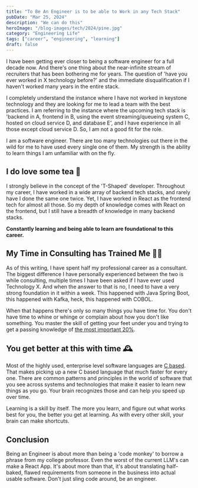 ```yaml
---
title: "To Be An Engineer is to be able to Work in any Tech Stack"
pubDate: "Mar 25, 2024"
description: "We can do this"
heroImage: "/blog-images/tech/2024/pine.jpg"
category: "Engineering Life"
tags: ["career", "engineering", "learning"]
draft: false
---
```

I have been getting ever closer to being a software engineer for a full decade now. And there's one thing about the near-infinite stream of recruiters that has been bothering me for years. The question of 'have you ever worked in X technology before?' and the immediate disqualification if I haven't worked many years in the entire stack.

I completely understand the instance where I have not worked in keystone technology and they are looking for me to lead a team with the best practices. I am referring to the instance where the upcoming tech stack is 'backend in A, frontend in B, using the event streaming/queueing system C, hosted on cloud service D, and database E', and I have experience in all those except cloud service D. So, I am not a good fit for the role.

I am a software engineer. There are too many technologies out there in the wild for me to have used every single one of them. My strength is the ability to learn things I am unfamiliar with on the fly.

## I do love some tea 🍵

I strongly believe in the concept of the 'T-Shaped' developer. Throughout my career, I have worked in a wide array of backend tech stacks, and rarely have I done the same one twice. Yet, I have worked in React as the frontend tech for almost all those. So my depth of knowledge comes with React on the frontend, but I still have a breadth of knowledge in many backend stacks.

**Constantly learning and being able to learn are foundational to this career.**

## My Time in Consulting has Trained Me 🏃‍♂️

As of this writing, I have spent half my professional career as a consultant. The biggest difference I have personally experienced between the two is while consulting, multiple times I have been asked if I have ever used Technology X. And when the answer to that is no, I need to have a very strong foundation in it within a week. This happened with Java Spring Boot, this happened with Kafka, heck, this happened with COBOL.

When that happens there's only so many things you have time for. You don't have time to whine or whinge or complain about how you don't like something. You master the skill of getting your feet under you and trying to get a passing knowledge of [the most important 20%](https://en.wikipedia.org/wiki/Pareto_principle).

## You get better at this with time 🕰️

Most of the highly used, enterprise level software languages are [C based](https://en.wikipedia.org/wiki/C_(programming_language)). That makes picking up a new C based language that much faster for every one. There are common patterns and principles in the world of software that you see across systems and technologies that make it easier to learn new things as you go. Your brain recognizes those and can help you speed up over time.

Learning is a skill by itself. The more you learn, and figure out what works best for you, the better you get at learning. As with every other skill, your brain can make shortcuts.

## Conclusion

Being an Engineer is about more than being a 'code monkey' to borrow a phrase from my college professor. Even the worst of the current LLM's can make a React App. It's about more than that, it's about translating half-baked, flawed requirements from someone in the business into actual usable software. Don't just sling code around, be an engineer.
